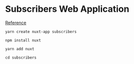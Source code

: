 # Subscribers Web Application
[Reference](https://nuxtjs.org/docs/get-started/installation)<br>
```
yarn create nuxt-app subscribers
```
```
npm install nuxt
```
```
yarn add nuxt  
```
```
cd subscribers  
```

